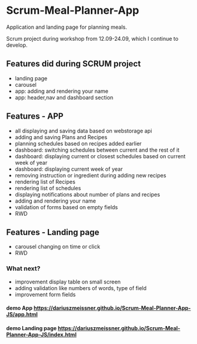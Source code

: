 # Scrum-Meal-Planner-App
Application and landing page for planning meals.

Scrum project during workshop from 12.09-24.09, which I continue to develop.

## Features did during SCRUM project
- landing page
- carousel
- app: adding and rendering your name
- app: header,nav and dashboard section 

## Features - APP
- all displaying and saving data based on webstorage api
- adding and saving Plans and Recipes
- planning schedules based on recipes added earlier
- dashboard: switching schedules between current and the rest of it
- dashboard: displaying current or closest schedules based on current week of year
- dashboard: displaying current week of year
- removing instruction or ingredient during adding new recipes
- rendering list of Recipes
- rendering list of schedules
- displaying notifications about number of plans and recipes
- adding and rendering your name
- validation of forms based on empty fields
- RWD 

## Features - Landing page
- carousel changing on time or click
- RWD

### What next?
- improvement display table on small screen
- adding validation like numbers of words, type of field
- improvement form fields

#### demo App https://dariuszmeissner.github.io/Scrum-Meal-Planner-App-JS/app.html
#### demo Landing page https://dariuszmeissner.github.io/Scrum-Meal-Planner-App-JS/index.html




